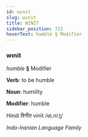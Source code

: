 ```yaml
---
id: wınit
slug: wınit
title: WINİT
sidebar_position: 722
hoverText: humble § Modifier
---
```


### wınit

*humble* **§** Modifier

**Verb**: to be humble

**Noun**: humility

**Modifier**: humble

Hindi विनीत vinīt /ʋɪ.niːt̪/

*Indo-Iranian Language Family*